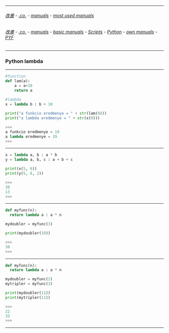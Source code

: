 
---

###### [改善](https://github.com/ttltrk/0C/blob/master/README.MD) - [.co.](https://github.com/ttltrk/PRG/blob/master/CODING.MD) - [manuals](https://github.com/ttltrk/PRG/blob/master/MAN.MD) - [most used manuals](https://github.com/ttltrk/PRG/blob/master/MUM.MD)

###### [改善](https://github.com/ttltrk/0C/blob/master/README.MD) - [.co.](https://github.com/ttltrk/PRG/blob/master/CODING.MD) - [manuals](https://github.com/ttltrk/PRG/blob/master/MAN.MD) - [basic manuals](https://github.com/ttltrk/PRG/blob/master/MANUALS.MD) - [Scripts](https://github.com/ttltrk/PRG/blob/master/PY/DOC/SC/SC.MD) - [Python](https://github.com/ttltrk/PRG/blob/master/PY/DOC/PY/PY.MD) - [own manuals](https://github.com/ttltrk/PRG/blob/master/PY/DOC/PY/MAN/MAN.MD) - [PYF](https://github.com/ttltrk/PRG/blob/master/PY/DOC/PYF/PYF.MD)

---

### Python lambda

---

```python
#function
def lam(a):
    a = a+10
    return a
    
#lambda
x = lambda b : b + 10

print("a funkcio eredmenye = " + str(lam(9)))
print("a lambda eredmenye = " + str(x(9)))

>>>
a funkcio eredmenye = 19
a lambda eredmenye = 19
>>>
```

---

```python
x = lambda a, b : a * b
y = lambda a, b, c : a + b + c

print(x(5, 6))
print(y(5, 6, 2))

>>>
30
13
>>>
```

---

```python
def myfunc(n):
  return lambda a : a * n

mydoubler = myfunc(3)

print(mydoubler(10))

>>>
30
>>>
```

---

```python
def myfunc(n):
  return lambda a : a * n

mydoubler = myfunc(2)
mytripler = myfunc(3)

print(mydoubler(11)) 
print(mytripler(11))

>>>
22
33
>>>
```

---
